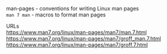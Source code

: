 man-pages - conventions for writing Linux man pages  
`man 7 man` - macros to format man pages  

URLs  
https://www.man7.org/linux/man-pages/man7/man.7.html  
https://www.man7.org/linux/man-pages/man7/groff_man.7.html  
https://www.man7.org/linux/man-pages/man7/groff.7.html  
